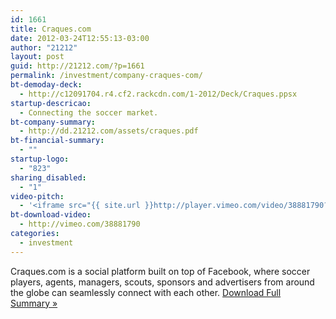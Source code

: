 ```yaml
---
id: 1661
title: Craques.com
date: 2012-03-24T12:55:13-03:00
author: "21212"
layout: post
guid: http://21212.com/?p=1661
permalink: /investment/company-craques-com/
bt-demoday-deck:
  - http://c12091704.r4.cf2.rackcdn.com/1-2012/Deck/Craques.ppsx
startup-descricao:
  - Connecting the soccer market.
bt-company-summary:
  - http://dd.21212.com/assets/craques.pdf
bt-financial-summary:
  - ""
startup-logo:
  - "823"
sharing_disabled:
  - "1"
video-pitch:
  - '<iframe src="{{ site.url }}http://player.vimeo.com/video/38881790?title=0&byline=0&portrait=0" width="620" height="349" frameborder="0" webkitAllowFullScreen mozallowfullscreen allowFullScreen></iframe>'
bt-download-video:
  - http://vimeo.com/38881790
categories:
  - investment
---
```

Craques.com is a social platform built on top of Facebook, where soccer players, agents, managers, scouts, sponsors and advertisers from around the globe can seamlessly connect with each other. <a href="http://dd.21212.com/assets/craques.pdf" target="_blank">Download Full Summary</a><a href="http://dd.21212.com/assets/craques.pdf" target="_blank"> </a><a href="http://dd.21212.com/assets/ainda_tem.pdf" target="_blank">»</a>
